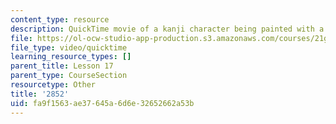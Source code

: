 ```yaml
---
content_type: resource
description: QuickTime movie of a kanji character being painted with a brush.
file: https://ol-ocw-studio-app-production.s3.amazonaws.com/courses/21g-504-japanese-iv-spring-2009/fa9f1563ae37645a6d6e32652662a53b_2852.mov
file_type: video/quicktime
learning_resource_types: []
parent_title: Lesson 17
parent_type: CourseSection
resourcetype: Other
title: '2852'
uid: fa9f1563-ae37-645a-6d6e-32652662a53b
---
```

